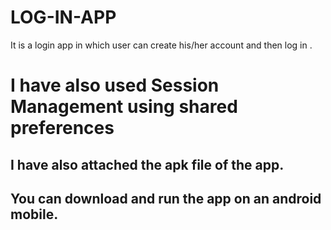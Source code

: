 # LOG-IN-APP
It is a login app in which user can create his/her account and then log in . 
# I have also used Session Management using shared preferences
## I have also attached the apk file of the app.
## You can download and run the app on an android mobile.
